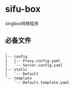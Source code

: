 # sifu-box
singbox转换程序
## 必备文件
```
.
|-- config
|   |-- Proxy.config.yaml
|   `-- Server.config.yaml
|-- static
|   `-- Default
`-- template
    `-- Default.template.yaml
```